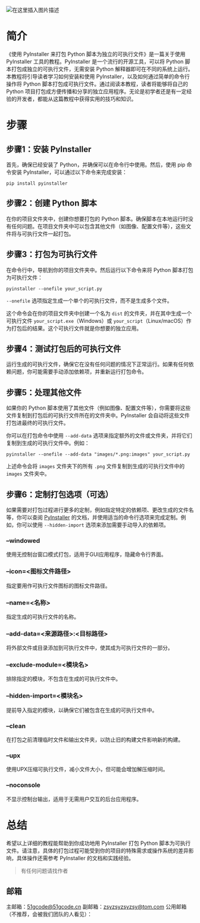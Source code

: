 ![在这里插入图片描述](https://img-blog.csdnimg.cn/4717d7478ad84090a67149b0338d0f8e.png)

# 简介
《使用 PyInstaller 来打包 Python 脚本为独立的可执行文件》是一篇关于使用 PyInstaller 工具的教程。PyInstaller 是一个流行的开源工具，可以将 Python 脚本打包成独立的可执行文件，无需安装 Python 解释器即可在不同的系统上运行。本教程将引导读者学习如何安装和使用 PyInstaller，以及如何通过简单的命令行操作将 Python 脚本打包成可执行文件。通过阅读本教程，读者将能够将自己的 Python 项目打包成方便传播和分享的独立应用程序。无论是初学者还是有一定经验的开发者，都能从这篇教程中获得实用的技巧和知识。

# 步骤
## 步骤1：安装 PyInstaller
首先，确保已经安装了 Python，并确保可以在命令行中使用。然后，使用 pip 命令安装 PyInstaller，可以通过以下命令来完成安装：

```
pip install pyinstaller
```

## 步骤2：创建 Python 脚本
在你的项目文件夹中，创建你想要打包的 Python 脚本。确保脚本在本地运行时没有任何问题。在项目文件夹中可以包含其他文件（如图像、配置文件等），这些文件将与可执行文件一起打包。

## 步骤3：打包为可执行文件
在命令行中，导航到你的项目文件夹中。然后运行以下命令来将 Python 脚本打包为可执行文件：

```pytthon
pyinstaller --onefile your_script.py
```

`--onefile` 选项指定生成一个单个的可执行文件，而不是生成多个文件。

这个命令会在你的项目文件夹中创建一个名为 `dist` 的文件夹，并在其中生成一个可执行文件 `your_script.exe`（Windows）或 `your_script`（Linux/macOS）作为打包后的结果。这个可执行文件就是你想要的独立应用。

## 步骤4：测试打包后的可执行文件
运行生成的可执行文件，确保它在没有任何问题的情况下正常运行。如果有任何依赖问题，你可能需要手动添加依赖项，并重新运行打包命令。

## 步骤5：处理其他文件
如果你的 Python 脚本使用了其他文件（例如图像、配置文件等），你需要将这些文件复制到打包后的可执行文件所在的文件夹中。PyInstaller 会自动将这些文件打包进最终的可执行文件。

你可以在打包命令中使用 `--add-data` 选项来指定额外的文件或文件夹，并将它们复制到生成的可执行文件中。例如：

```
pyinstaller --onefile --add-data "images/*.png:images" your_script.py
```

上述命令会将 `images` 文件夹下的所有 `.png` 文件复制到生成的可执行文件中的 `images` 文件夹中。

## 步骤6：定制打包选项（可选）
如果需要对打包过程进行更多的定制，例如指定特定的依赖项、更改生成的文件名等，你可以查阅 [PyInstaller](https://pyinstaller.org/) 的文档，并使用适当的命令行选项来完成定制。例如，你可以使用 `--hidden-import` 选项来添加需要手动导入的依赖项。
### –windowed
使用无控制台窗口模式打包，适用于GUI应用程序，隐藏命令行界面。
### –icon=<图标文件路径>
 指定要用作可执行文件图标的图标文件路径。
### –name=<名称>
指定生成的可执行文件的名称。
### –add-data=<来源路径>:<目标路径>
将外部文件或目录添加到可执行文件中，使其成为可执行文件的一部分。
### –exclude-module=<模块名>
排除指定的模块，不包含在生成的可执行文件中。
### –hidden-import=<模块名>
提前导入指定的模块，以确保它们被包含在生成的可执行文件中。
### –clean
在打包之前清理临时文件和输出文件夹，以防止旧的构建文件影响新的构建。
### –upx
使用UPX压缩可执行文件，减小文件大小，但可能会增加解压缩时间。
### –noconsole
不显示控制台输出，适用于无需用户交互的后台应用程序。

# 总结
希望以上详细的教程能帮助到你成功地用 PyInstaller 打包 Python 脚本为可执行文件。请注意，具体的打包过程可能受到你的项目的特殊需求或操作系统的差异影响，具体操作还需参考 PyInstaller 的文档和实践经验。
> 有任何问题请找作者
## 邮箱
主邮箱：51gcode@51gcode.cn
副邮箱：zsyzsyzsyzsy@tom.com
公用邮箱（不推荐，会被我们团队的人看见）：